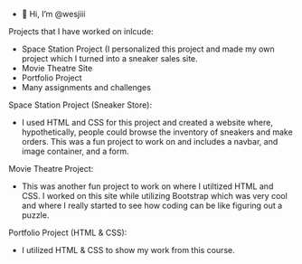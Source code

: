 - 👋 Hi, I’m @wesjiii

Projects that I have worked on inlcude:
- Space Station Project (I personalized this project and made my own project which I turned into a sneaker sales site.
- Movie Theatre Site
- Portfolio Project
- Many assignments and challenges

Space Station Project (Sneaker Store):
- I used HTML and CSS for this project and created a website where, hypothetically, people could browse the inventory of sneakers and make orders. This was a fun project to work on and includes a navbar, and image container, and a form.

Movie Theatre Project:
- This was another fun project to work on where I utiltized HTML and CSS. I worked on this site while utilizing Bootstrap which was very cool and where I really started to see how coding can be like figuring out a puzzle.

Portfolio Project (HTML & CSS):
- I utilized HTML & CSS to show my work from this course.


